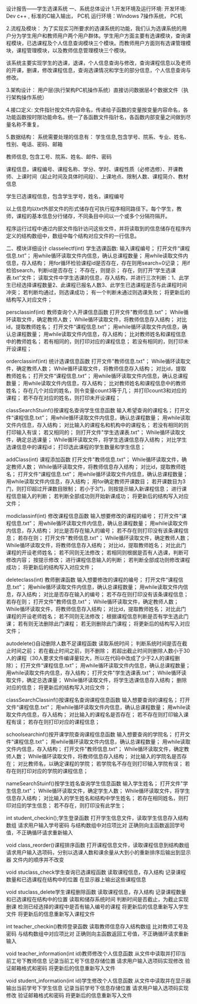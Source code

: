 设计报告——学生选课系统
一、系统总体设计
1.开发环境及运行环境:
开发环境: Dev c++ , 标准的C输入输出， PC机
运行环境：Windows 7操作系统， PC机


2.流程及模块：
为了实现实习所要求的选课系统的功能，我们认为选课系统的用户分为学生用户和教师用户两个用户群体。学生用户方面主要有选课模块，查询课程模块，已选课程及个人信息查询模块三个模块。而教师用户方面则有选课管理模块，课程管理模块，以及教师信息管理模块三个模块。

该系统主要实现学生的选课，退课，个人信息查询与修改，查询课程信息以及老师的开课，删课，修改课程信息，查询选课情况和学生的部分信息，个人信息查询与修改。

3.架构设计：
用户层(执行架构PC机操作系统）直接访问数据层4个数据文件（执行架构操作系统）

4.接口定义:
文件指针按文件内容命名，传递给子函数的变量按变量内容命名，各功能函数按时限功能命名。统一了各函数文件指针名，各函数内部变量之间做到尽量名称不重复。

5.数据结构：
系统需要处理的信息有：
学生信息,包含学号、院系、专业、姓名、性别、电话、密码、邮箱

教师信息, 包含工号、院系、姓名、邮件、密码

课程信息，课程编号、课程名称、学分、学时、课程性质（必修选修）、开课教师、上课时间（起止时间及具体时间段）、上课地点、限制人数、课程简介、教材信息

学生已选课程信息，包含学生学号，姓名，课程编号

以上信息均以txt外部文件的形式储存在可执行程序相同路径下。每个学生，教师，课程的基本信息分行储存，不同条目中间以一个或多个分隔符隔开。

程序运行过程中通过内部文件指针访问这些文件，并将读取到的信息储存在程序内定义的结构数组中，数组中每个结构对应文件的一行信息。

二、模块详细设计
classelectf(int) 学生选课函数:
输入课程编号；
打开文件“课程信息.txt”；
用while循环读取文件内信息，确认总课程数量；
用while读取文件内信息，存入结构；
用for循环检验课程id是否存在，存在则用search=0记录；
用if检验search，判断id是否存在；
不存在，则提示；
存在，则打开“学生选课表.txt”文件；
读取文件中学生选课的信息，存入结构，并进行三次判断：1、此学生已经选择课程数量2、此课程已报名人数3、此学生已选课程是否与此课程时间冲突；
若判断均通过，则选课成功；
有一个判断未通过则选课失败；
将更新后的结构写入对应文件；

persclassinf(int) 教师查询个人开课信息函数
打开文件"教师信息.txt"；
While循环读取文件，确定教师人数；
While循环读取文件，将教师信息存入结构；
对比id，提取教师姓名；
打开文件“课程信息.txt”；
用while循环读取文件内信息，确认总课程数量；
用while读取文件内信息，存入结构；
比对教师姓名和课程信息中的教师姓名；
若有相同的，则打印对应的课程信息；
若没有相同的，则打印未开设课程；

orderclassinf(int) 统计选课信息函数
打开文件"教师信息.txt"；
While循环读取文件，确定教师人数；
While循环读取文件，将教师信息存入结构；
对比id，提取教师姓名；
打开文件“课程信息.txt”；
用while循环读取文件内信息，确认总课程数量；
用while读取文件内信息，存入结构；
比对教师姓名和课程信息中的教师姓名；
存在几个对应的姓名，则令变量count3等于几；
并打印count3和对应的课程；
若不存在对应的姓名，则打印未开设课程；

classSearchStuinf()按课程名查询学生信息函数
输入希望查询的课程名；
打开文件“课程信息.txt”；
用while循环读取文件内信息，确认总课程数量；
用while读取文件内信息，存入结构；
对比输入的课程名和机构中的课程名；
若没有相同的则打印输入有误；
若又相同的；
则打开文件"学生选课表.txt"；
While循环读取文件，确定总选课量；
While循环读取文件，将学生选课信息存入结构；
对比学生选课信息中的课程id；
打印选此课程的学生数量和学生信息；

addClass(int) 课程添加函数
打开文件"教师信息.txt"；
While循环读取文件，确定教师人数；
While循环读取文件，将教师信息存入结构；
对比id，提取教师姓名；
打开文件“课程信息.txt”；
用while循环读取文件内信息，确认总课程数量；
用while读取文件内信息，存入结构；
用for确定教师开课数目；
若开课数目为3门，则打印超过开课数目限制；
若小于3门，则按提示输入新课程信息；
进行课程信息输入的判断；
若判断全部成功则开始新课成功；
将更新后的结构写入对应文件；

modiclassinf(int) 修改课程信息函数
输入想要修改的课程的编号；
打开文件“课程信息.txt”；
用while循环读取文件内信息，确认总课程数量；
用while读取文件内信息，存入结构；
对比是否存在输入的编号；
若不存在则打印没有该条课程信息；
若存在则；
打开文件"教师信息.txt"；
While循环读取文件，确定教师人数；
While循环读取文件，将教师信息存入结构；
对比id，提取教师姓名；
对比此门课程的开设老师姓名；
若不同则无法修改；
若相同则根据是否有人选课，判断可修改内容；
按提示修改；
进行课程信息输入的判断；
若判断全部成功则修改课程成功；
将更新后的结构写入对应文件；

deleteclass(int) 教师删课函数
输入想要修改的课程的编号；
打开文件“课程信息.txt”；
用while循环读取文件内信息，确认总课程数量；
用while读取文件内信息，存入结构；
对比是否存在输入的编号；
若不存在则打印没有该条课程信息；
若存在则；
打开文件"教师信息.txt"；
While循环读取文件，确定教师人数；
While循环读取文件，将教师信息存入结构；
对比id，提取教师姓名；
对比此门课程的开设老师姓名；
若不同则无法修改；
根据课程信息判断是否有学生选此门课；
若有则无法删除此门课程；
若无则删除此门课程；
将更新后的结构写入对应文件；

autodelete()自动删除人数不足课程函数
读取系统时间；
判断系统时间是否在截止时间之前；
若在截止时间之前，则不删除；
若超出截止时间则删除人数小于30人的课程（30人要求文件编译量较大，所以在代码中改成了少于2人的课程删除）；
打开文件“课程信息.txt”；
用while循环读取文件内信息，确认总课程数量；
用while读取文件内信息，存入结构；
打开文件"学生选课表.txt"；
While循环读取文件，确定总选课量；
While循环读取文件，将学生选课信息存入结构；
删除对应的信息；
将更新后的结构写入对应文件；

classSearchClassinf()按课程名查询课程信息函数
输入想要查询的课程名；
打开文件“课程信息.txt”；
用while循环读取文件内信息，确认总课程数量；
用while读取文件内信息，存入结构；
对比输入的课程名是否存在；
若不存在则打印输入课程有误；
若存在则打印对应的课程信息；

schoolsearchinf()按开课学院查询课程信息函数
输入想要查询的学院名；
打开文件“课程信息.txt”；
用while循环读取文件内信息，确认总课程数量；
用while读取文件内信息，存入结构；
打开文件"教师信息.txt"；
While循环读取文件，确定教师人数；
While循环读取文件，将教师信息存入结构；
对比输入的学院名是否存在；
对比教师名，以确定课程的学院；
若学院名不存在则打印输入学院有误；
若存在则打印对应的学院的课程信息；


nameSearchStuinf()按学生姓名查询学生信息函数
输入学生姓名；
打开文件"学生信息.txt"；
While循环读取文件，确定学生人数；
While循环读取文件，将学生信息存入结构；
对比输入的学生姓名和结构中学生姓名；
若存在相同姓名，则打印对应的学生信息；
若不存在，则打印没有此学生；


int student_checkin();学生登录函数
打开学生信息文件，读取学生信息存入结构数组
请求用户输入学号密码
与结构数组中对应项比对
正确则向主函数返回学号值，不正确循环请求重新输入


void class_reorder()课程排序函数
打开课程信息文件，读取课程信息到结构数组
请求用户输入选项码，分别以选课人数和课余量从大到小的重新排序后输出到显示器
文件内的顺序并不改变


void stuclass_check学生查询已选课程函数
读取课程信息，存入结构
记录课程数量和已选课程在结构中的位置
在显示器上输出这些课程信息

void stuclass_delete学生课程删除函数
读取课程信息，存入结构
记录课程数量和已选课程在结构中的位置
读取和储存系统时间
判断时间是否截止，为截止实现删课
检测已经选择的课程中是否有输入编号的课程
将更新后的信息重新写入学生文件
将更新后的信息重新写入课程文件


int teacher_checkin()教师登录函数
读取教师信息存入结构数组
比对教师工号及密码
与结构数组中对应项比对
正确则向主函数返回工号值，不正确循环请求重新输入

void teacher_information(int id)教师修改个人信息函数
从文件中读取并打印当前工号下教师信息
记录当前工号下信息存储位置
请求用户输入选项码实现修改
验证邮箱格式和密码
将更新后的信息重新写入文件


void student_information(int id)学生修改个人信息函数
从文件中读取并在显示器输出当前学号下学生信息
记录当前学号下信息存储位置
请求用户输入选项码实现修改
验证邮箱格式和密码
将更新后的信息重新写入文件



